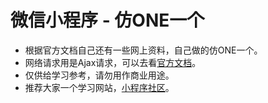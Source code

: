 # 微信小程序 - 仿ONE一个
- 根据官方文档自己还有一些网上资料，自己做的仿ONE一个。
- 网络请求用是Ajax请求，可以去看[官方文档](https://developers.weixin.qq.com/miniprogram/dev/ "微信小程序API")。
- 仅供给学习参考，请勿用作商业用途。
- 推荐大家一个学习网站，[小程序社区](http://www.wxapp-union.com/)。
